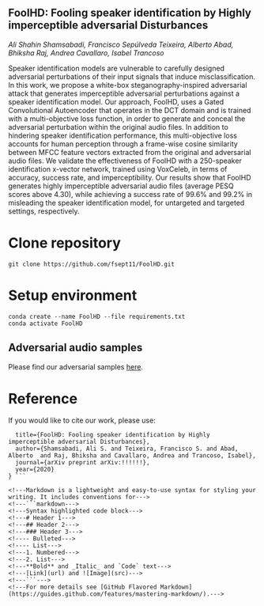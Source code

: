 ## FoolHD: Fooling speaker identification by Highly imperceptible adversarial Disturbances
_Ali Shahin Shamsabadi, Francisco Sepúlveda Teixeira, Alberto Abad, Bhiksha Raj, Andrea Cavallaro, Isabel Trancoso_


Speaker identification models are vulnerable to carefully designed adversarial perturbations of their input signals that induce misclassification. 
In this work, we propose a white-box steganography-inspired adversarial attack that generates imperceptible adversarial  perturbations against a speaker identification model.
Our approach, FoolHD, uses a Gated Convolutional Autoencoder that operates in the DCT domain and is trained with a multi-objective loss function, in order to generate and conceal the adversarial perturbation within the original audio files. In addition to hindering speaker identification performance, this multi-objective loss accounts for human perception through a frame-wise cosine similarity between MFCC feature vectors extracted from the original and adversarial audio files. We validate the effectiveness of FoolHD with a 250-speaker identification x-vector network, trained using VoxCeleb, in terms of accuracy, success rate, and imperceptibility.
Our results show that FoolHD generates highly imperceptible adversarial audio files (average PESQ scores above 4.30), while achieving a success rate of 99.6% and 99.2% in misleading the speaker identification model, for untargeted and targeted settings, respectively.

# Clone repository
``` 
git clone https://github.com/fsept11/FoolHD.git 
```
# Setup environment
```
conda create --name FoolHD --file requirements.txt
conda activate FoolHD 
```

## Adversarial audio samples
Please find our adversarial samples [here](Link).

# Reference
If you would like to cite our work, please use:
```@article{shamsabadi2020fool,
  title={FoolHD: Fooling speaker identification by Highly imperceptible adversarial Disturbances},
  author={Shamsabadi, Ali S. and Teixeira, Francisco S. and Abad, Alberto  and Raj, Bhiksha and Cavallaro, Andrea and Trancoso, Isabel},
  journal={arXiv preprint arXiv:!!!!!!},
  year={2020}
} ```

<!---Markdown is a lightweight and easy-to-use syntax for styling your writing. It includes conventions for--->
<!---```markdown--->
<!---Syntax highlighted code block--->
<!---# Header 1--->
<!---## Header 2--->
<!---### Header 3--->
<!---- Bulleted--->
<!---- List--->
<!---1. Numbered--->
<!---2. List--->
<!---**Bold** and _Italic_ and `Code` text--->
<!---[Link](url) and ![Image](src)--->
<!---```--->
<!---For more details see [GitHub Flavored Markdown](https://guides.github.com/features/mastering-markdown/).--->

